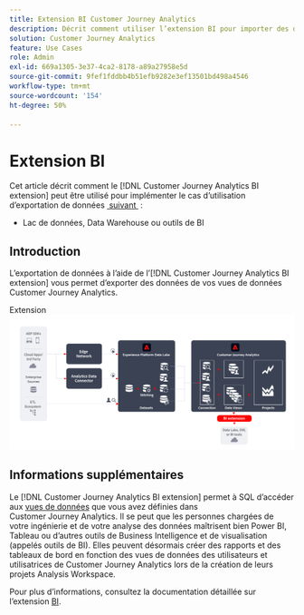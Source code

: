 ```yaml
---
title: Extension BI Customer Journey Analytics
description: Décrit comment utiliser l’extension BI pour importer des données numériques dans vos propres outils BI ou dans le lac de données en vue de les utiliser avec des jeux de données supplémentaires.
solution: Customer Journey Analytics
feature: Use Cases
role: Admin
exl-id: 669a1305-3e37-4ca2-8178-a89a27958e5d
source-git-commit: 9fef1fddbb4b51efb9282e3ef13501bd498a4546
workflow-type: tm+mt
source-wordcount: '154'
ht-degree: 50%

---
```


# Extension BI

Cet article décrit comment le [!DNL Customer Journey Analytics BI extension] peut être utilisé pour implémenter le cas d’utilisation d’exportation de données [&#x200B; suivant &#x200B;](overview.md) :

- Lac de données, Data Warehouse ou outils de BI

## Introduction

L’exportation de données à l’aide de l’[!DNL Customer Journey Analytics BI extension] vous permet d’exporter des données de vos vues de données Customer Journey Analytics.

Extension ![BI](../assets/bi-extension.svg)

## Informations supplémentaires

Le [!DNL Customer Journey Analytics BI extension] permet à SQL d’accéder aux [vues de données](/help/data-views/data-views.md) que vous avez définies dans Customer Journey Analytics. Il se peut que les personnes chargées de votre ingénierie et de votre analyse des données maîtrisent bien Power BI, Tableau ou d’autres outils de Business Intelligence et de visualisation (appelés outils de BI). Elles peuvent désormais créer des rapports et des tableaux de bord en fonction des vues de données des utilisateurs et utilisatrices de Customer Journey Analytics lors de la création de leurs projets Analysis Workspace.

Pour plus d’informations, consultez la documentation détaillée sur l’extension [BI](../../data-views/bi-extension.md).
